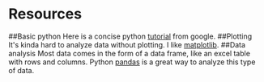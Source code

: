 # Resources

##Basic python
Here is a concise python [tutorial](https://developers.google.com/edu/python/?csw=1) from google.
##Plotting
It's kinda hard to analyze data without plotting. I like [matplotlib](http://mple.m-artwork.eu/tutorial).
##Data analysis
Most data comes in the form of a data frame, like an excel table with rows and columns. Python [pandas](http://pandas.pydata.org/pandas-docs/stable/dsintro.html#dataframe) is a great way to analyze this type of data.


